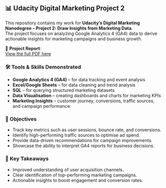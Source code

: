 ## 📊 Udacity Digital Marketing Project 2

This repository contains my work for **Udacity’s Digital Marketing Nanodegree – Project 2: Draw Insights from Marketing Data**.  
The project focuses on analyzing Google Analytics 4 (GA4) data to derive actionable insights for marketing campaigns and business growth.

📄 **Project Report**:  
[View the full PDF here](https://github.com/Seedynutri/draw_insight_from_data_project_2/blob/main/Project_2_Updated_Draw-insights-from-marketing-data-project-template-update-to-ga4.pdf)

### 🛠️ Tools & Skills Demonstrated
- **Google Analytics 4 (GA4)** – for data tracking and event analysis  
- **Excel/Google Sheets** – for data cleaning and trend analysis  
- **SQL** – for querying structured marketing datasets  
- **Data Visualisation** – creating dashboards and charts for marketing KPIs  
- **Marketing Insights** – customer journey, conversions, traffic sources, and campaign performance  

### 🚀 Objectives
- Track key metrics such as user sessions, bounce rate, and conversions.  
- Identify high-performing traffic sources to optimise ad spend.  
- Provide data-driven recommendations for campaign improvements.  
- Showcase the ability to interpret GA4 reports for business decisions.  

### 🔑 Key Takeaways
- Improved understanding of user acquisition channels.  
- Clear identification of top-performing marketing campaigns.  
- Actionable insights to boost engagement and conversion rates.  
